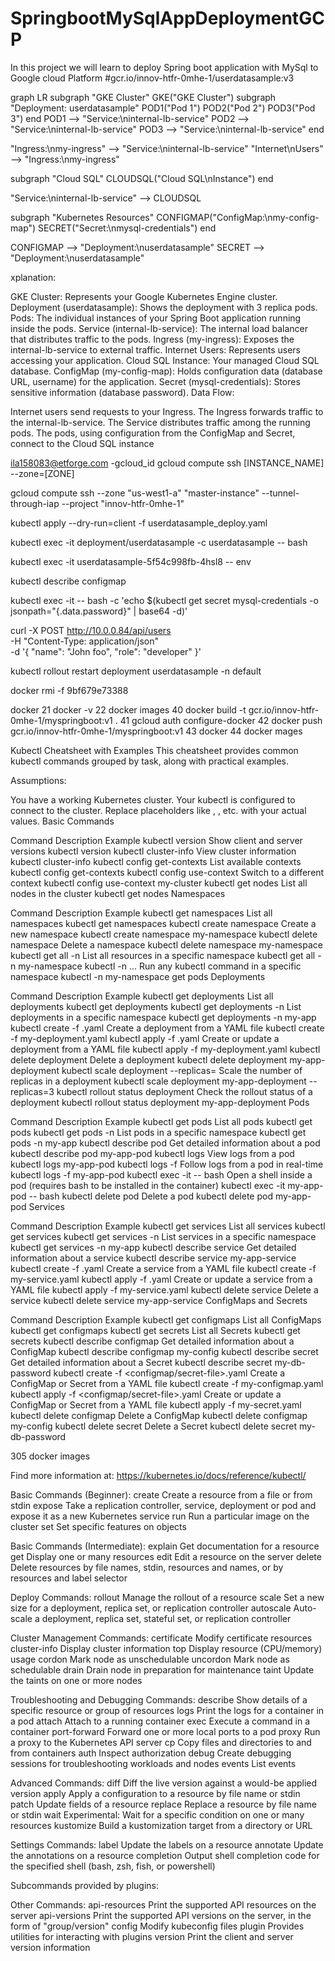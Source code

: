 # SpringbootMySqlAppDeploymentGCP
 In this project we will learn to deploy Spring boot application with MySql to Google cloud Platform
#gcr.io/innov-htfr-0mhe-1/userdatasample:v3


graph LR
  subgraph "GKE Cluster"
    GKE("GKE Cluster")
    subgraph "Deployment: userdatasample"
      POD1("Pod 1")
      POD2("Pod 2")
      POD3("Pod 3")
    end
    POD1 --> "Service:\ninternal-lb-service"
    POD2 --> "Service:\ninternal-lb-service"
    POD3 --> "Service:\ninternal-lb-service"
  end
  
  "Ingress:\nmy-ingress" --> "Service:\ninternal-lb-service"
  "Internet\nUsers" --> "Ingress:\nmy-ingress"
  
  subgraph "Cloud SQL"
    CLOUDSQL("Cloud SQL\nInstance")
  end
  
  "Service:\ninternal-lb-service" --> CLOUDSQL
  
  subgraph "Kubernetes Resources"
    CONFIGMAP("ConfigMap:\nmy-config-map")
    SECRET("Secret:\nmysql-credentials")
  end
  
  CONFIGMAP --> "Deployment:\nuserdatasample"
  SECRET --> "Deployment:\nuserdatasample"

xplanation:

GKE Cluster: Represents your Google Kubernetes Engine cluster.
Deployment (userdatasample): Shows the deployment with 3 replica pods.
Pods: The individual instances of your Spring Boot application running inside the pods.
Service (internal-lb-service): The internal load balancer that distributes traffic to the pods.
Ingress (my-ingress): Exposes the internal-lb-service to external traffic.
Internet Users: Represents users accessing your application.
Cloud SQL Instance: Your managed Cloud SQL database.
ConfigMap (my-config-map): Holds configuration data (database URL, username) for the application.
Secret (mysql-credentials): Stores sensitive information (database password).
Data Flow:

Internet users send requests to your Ingress.
The Ingress forwards traffic to the internal-lb-service.
The Service distributes traffic among the running pods.
The pods, using configuration from the ConfigMap and Secret, connect to the Cloud SQL instance



ila158083@etforge.com -gcloud_id
gcloud compute ssh [INSTANCE_NAME] --zone=[ZONE]

 gcloud compute ssh --zone "us-west1-a" "master-instance" --tunnel-through-iap --project "innov-htfr-0mhe-1"
 
 kubectl apply --dry-run=client -f userdatasample_deploy.yaml 
 
 kubectl exec -it deployment/userdatasample -c userdatasample -- bash 

kubectl exec -it userdatasample-5f54c998fb-4hsl8 -- env
 
 
 kubectl describe configmap <configmap-name>

kubectl exec -it <pod-name> -- bash -c 'echo $(kubectl get secret mysql-credentials -o jsonpath="{.data.password}" | base64 -d)'


curl -X POST http://10.0.0.84/api/users \
-H "Content-Type: application/json" \
-d '{
  "name": "John foo",
  "role": "developer"
}'

kubectl rollout restart deployment userdatasample -n default


docker rmi -f 9bf679e73388

docker 
   21  docker -v
   22  docker images
   40  docker build -t gcr.io/innov-htfr-0mhe-1/myspringboot:v1 .
   41  gcloud auth configure-docker
   42  docker push gcr.io/innov-htfr-0mhe-1/myspringboot:v1
   43  docker 
   44  docker mages 
   
   Kubectl Cheatsheet with Examples
This cheatsheet provides common kubectl commands grouped by task, along with practical examples.

Assumptions:

You have a working Kubernetes cluster.
Your kubectl is configured to connect to the cluster.
Replace placeholders like <resource-name>, <namespace>, etc. with your actual values.
Basic Commands

Command	Description	Example
kubectl version	Show client and server versions	kubectl version
kubectl cluster-info	View cluster information	kubectl cluster-info
kubectl config get-contexts	List available contexts	kubectl config get-contexts
kubectl config use-context <context>	Switch to a different context	kubectl config use-context my-cluster
kubectl get nodes	List all nodes in the cluster	kubectl get nodes
Namespaces

Command	Description	Example
kubectl get namespaces	List all namespaces	kubectl get namespaces
kubectl create namespace <namespace>	Create a new namespace	kubectl create namespace my-namespace
kubectl delete namespace <namespace>	Delete a namespace	kubectl delete namespace my-namespace
kubectl get all -n <namespace>	List all resources in a specific namespace	kubectl get all -n my-namespace
kubectl -n <namespace> <command> ...	Run any kubectl command in a specific namespace	kubectl -n my-namespace get pods
Deployments

Command	Description	Example
kubectl get deployments	List all deployments	kubectl get deployments
kubectl get deployments -n <namespace>	List deployments in a specific namespace	kubectl get deployments -n my-app
kubectl create -f <deployment-file>.yaml	Create a deployment from a YAML file	kubectl create -f my-deployment.yaml
kubectl apply -f <deployment-file>.yaml	Create or update a deployment from a YAML file	kubectl apply -f my-deployment.yaml
kubectl delete deployment <deployment-name>	Delete a deployment	kubectl delete deployment my-app-deployment
kubectl scale deployment <deployment-name> --replicas=<number>	Scale the number of replicas in a deployment	kubectl scale deployment my-app-deployment --replicas=3
kubectl rollout status deployment <deployment-name>	Check the rollout status of a deployment	kubectl rollout status deployment my-app-deployment
Pods

Command	Description	Example
kubectl get pods	List all pods	kubectl get pods
kubectl get pods -n <namespace>	List pods in a specific namespace	kubectl get pods -n my-app
kubectl describe pod <pod-name>	Get detailed information about a pod	kubectl describe pod my-app-pod
kubectl logs <pod-name>	View logs from a pod	kubectl logs my-app-pod
kubectl logs -f <pod-name>	Follow logs from a pod in real-time	kubectl logs -f my-app-pod
kubectl exec -it <pod-name> -- bash	Open a shell inside a pod (requires bash to be installed in the container)	kubectl exec -it my-app-pod -- bash
kubectl delete pod <pod-name>	Delete a pod	kubectl delete pod my-app-pod
Services

Command	Description	Example
kubectl get services	List all services	kubectl get services
kubectl get services -n <namespace>	List services in a specific namespace	kubectl get services -n my-app
kubectl describe service <service-name>	Get detailed information about a service	kubectl describe service my-app-service
kubectl create -f <service-file>.yaml	Create a service from a YAML file	kubectl create -f my-service.yaml
kubectl apply -f <service-file>.yaml	Create or update a service from a YAML file	kubectl apply -f my-service.yaml
kubectl delete service <service-name>	Delete a service	kubectl delete service my-app-service
ConfigMaps and Secrets

Command	Description	Example
kubectl get configmaps	List all ConfigMaps	kubectl get configmaps
kubectl get secrets	List all Secrets	kubectl get secrets
kubectl describe configmap <configmap-name>	Get detailed information about a ConfigMap	kubectl describe configmap my-config
kubectl describe secret <secret-name>	Get detailed information about a Secret	kubectl describe secret my-db-password
kubectl create -f <configmap/secret-file>.yaml	Create a ConfigMap or Secret from a YAML file	kubectl create -f my-configmap.yaml
kubectl apply -f <configmap/secret-file>.yaml	Create or update a ConfigMap or Secret from a YAML file	kubectl apply -f my-secret.yaml
kubectl delete configmap <configmap-name>	Delete a ConfigMap	kubectl delete configmap my-config
kubectl delete secret <secret-name>	Delete a Secret	kubectl delete secret my-db-password
   
  305  docker images
  
  Find more information at: https://kubernetes.io/docs/reference/kubectl/

Basic Commands (Beginner):
  create          Create a resource from a file or from stdin
  expose          Take a replication controller, service, deployment or pod and expose it as a new Kubernetes service
  run             Run a particular image on the cluster
  set             Set specific features on objects

Basic Commands (Intermediate):
  explain         Get documentation for a resource
  get             Display one or many resources
  edit            Edit a resource on the server
  delete          Delete resources by file names, stdin, resources and names, or by resources and label selector

Deploy Commands:
  rollout         Manage the rollout of a resource
  scale           Set a new size for a deployment, replica set, or replication controller
  autoscale       Auto-scale a deployment, replica set, stateful set, or replication controller

Cluster Management Commands:
  certificate     Modify certificate resources
  cluster-info    Display cluster information
  top             Display resource (CPU/memory) usage
  cordon          Mark node as unschedulable
  uncordon        Mark node as schedulable
  drain           Drain node in preparation for maintenance
  taint           Update the taints on one or more nodes

Troubleshooting and Debugging Commands:
  describe        Show details of a specific resource or group of resources
  logs            Print the logs for a container in a pod
  attach          Attach to a running container
  exec            Execute a command in a container
  port-forward    Forward one or more local ports to a pod
  proxy           Run a proxy to the Kubernetes API server
  cp              Copy files and directories to and from containers
  auth            Inspect authorization
  debug           Create debugging sessions for troubleshooting workloads and nodes
  events          List events

Advanced Commands:
  diff            Diff the live version against a would-be applied version
  apply           Apply a configuration to a resource by file name or stdin
  patch           Update fields of a resource
  replace         Replace a resource by file name or stdin
  wait            Experimental: Wait for a specific condition on one or many resources
  kustomize       Build a kustomization target from a directory or URL

Settings Commands:
  label           Update the labels on a resource
  annotate        Update the annotations on a resource
  completion      Output shell completion code for the specified shell (bash, zsh, fish, or powershell)

Subcommands provided by plugins:

Other Commands:
  api-resources   Print the supported API resources on the server
  api-versions    Print the supported API versions on the server, in the form of "group/version"
  config          Modify kubeconfig files
  plugin          Provides utilities for interacting with plugins
  version         Print the client and server version information
